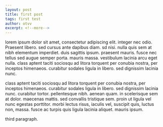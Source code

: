 ```yaml
---
layout: post
title: first post
tags: first test
author: otvv
excerpt: <!--more-->
---
```


<p>lorem ipsum dolor sit amet, consectetur adipiscing elit. integer nec odio. Praesent libero. sed cursus ante dapibus diam. sd nisi. nulla quis sem at nibh elementum imperdiet. duis sagittis ipsum. praesent mauris. fusce nec tellus sed augue semper porta. mauris massa. vestibulum lacinia arcu eget nulla. class aptent taciti sociosqu ad litora torquent per conubia nostra, per inceptos himenaeos. curabitur sodales ligula in libero. sed dignissim lacinia nunc.</p>

<!--more-->

class aptent taciti sociosqu ad litora torquent per conubia nostra, per inceptos himenaeos. curabitur sodales ligula in libero. sed dignissim lacinia nunc. curabitur tortor. pellentesque nibh. aenean quam. in scelerisque sem at dolor. maecenas mattis. sed convallis tristique sem. proin ut ligula vel nunc egestas porttitor. morbi lectus risus, iaculis vel, suscipit quis, luctus non, massa. fusce ac turpis quis ligula lacinia aliquet. mauris ipsum.</p>

third paragraph.</p>
